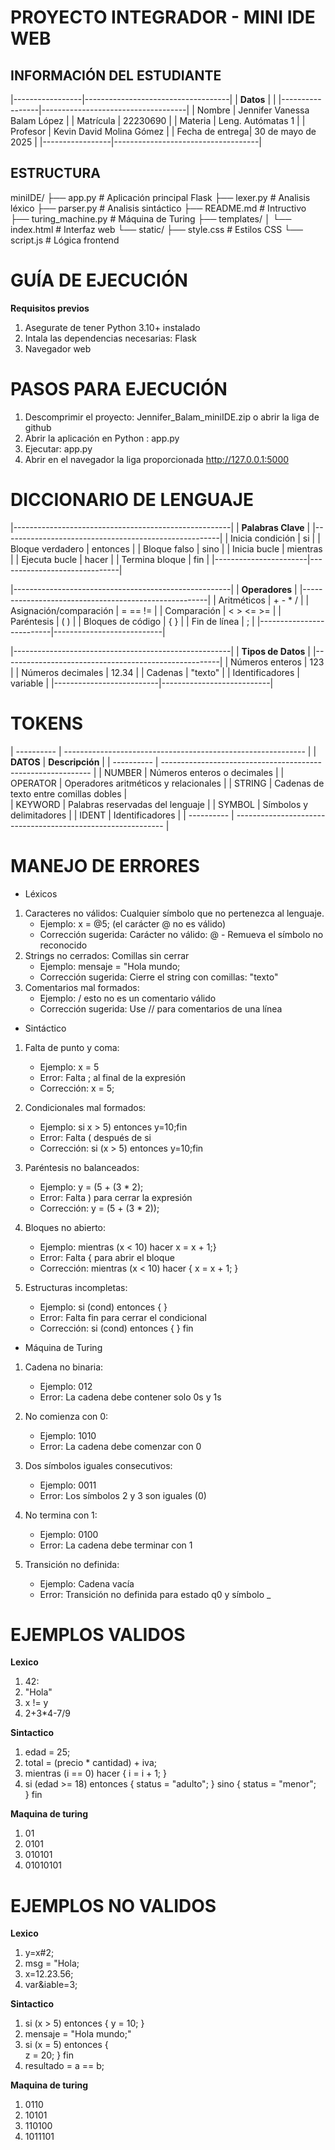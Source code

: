 # PROYECTO INTEGRADOR - MINI IDE WEB   

## INFORMACIÓN DEL ESTUDIANTE  

|-----------------|------------------------------------|
| **Datos**       |                                    |
|-----------------|------------------------------------|
| Nombre          | Jennifer Vanessa Balam López       |
| Matrícula       | 22230690                           |
| Materia         | Leng. Autómatas 1                  |
| Profesor        | Kevin David Molina Gómez           |
| Fecha de entrega| 30 de mayo de 2025                 |
|-----------------|------------------------------------|

## ESTRUCTURA 


miniIDE/
├── app.py               # Aplicación principal Flask
├── lexer.py             # Analisis léxico
├── parser.py            # Analisis sintáctico
├── README.md            # Intructivo
├── turing_machine.py    # Máquina de Turing
├── templates/
│   └── index.html       # Interfaz web
└── static/
    ├── style.css        # Estilos CSS
    └── script.js        # Lógica frontend

#  GUÍA DE EJECUCIÓN  

**Requisitos previos**
1. Asegurate de tener Python 3.10+ instalado
2. Intala las dependencias necesarias: Flask 
3. Navegador web 

# PASOS PARA EJECUCIÓN 
1. Descomprimir el proyecto: Jennifer_Balam_miniIDE.zip o abrir la liga de github 
2. Abrir la aplicación en Python : app.py
3. Ejecutar: app.py
4. Abrir en el navegador la liga proporcionada http://127.0.0.1:5000

# DICCIONARIO DE LENGUAJE 

|------------------------------------------------------|
|                 **Palabras Clave**                   |
|------------------------------------------------------|
| Inicia condición      |        si                    |
| Bloque verdadero      |     entonces                 |
| Bloque falso          |       sino                   |
| Inicia bucle          |     mientras                 |
| Ejecuta bucle         |      hacer                   |
| Termina bloque        |       fin                    |
|-----------------------|------------------------------|

|------------------------------------------------------|
|                 **Operadores**                       |
|------------------------------------------------------|
|  Aritméticos             |        + - * /            |
| Asignación/comparación   |         = == !=           |
| Comparación              |      < > <= >=            |
| Paréntesis               |         ( )               |
| Bloques de código        |         { }               |
| Fin de línea             |          ;                |
|--------------------------|---------------------------|

|------------------------------------------------------|
|                 **Tipos de Datos**                   |
|------------------------------------------------------|
| Números enteros          |          123              |
| Números decimales        |          12.34            |
| Cadenas                  |         "texto"           |
| Identificadores          |         variable          |
|--------------------------|---------------------------|

# TOKENS

| ---------- | ------------------------------------------------------------ |
| **DATOS**  | **Descripción**                                              |
| ---------- | ------------------------------------------------------------ |
|   NUMBER   | Números enteros o decimales                                  |
|  OPERATOR  | Operadores aritméticos y relacionales                        |
|   STRING   | Cadenas de texto entre comillas dobles                       |                 
|   KEYWORD  | Palabras reservadas del lenguaje                             |
|   SYMBOL   | Símbolos y delimitadores                                     |
|   IDENT    | Identificadores                                              |
| ---------- | ------------------------------------------------------------ |

# MANEJO DE ERRORES 
- Léxicos
1. Caracteres no válidos: Cualquier símbolo que no pertenezca al lenguaje.
   - Ejemplo: x = @5;    (el carácter @ no es válido)
   - Corrección sugerida: Carácter no válido: @ - Remueva el símbolo no reconocido
2. Strings no cerrados: Comillas sin cerrar
   - Ejemplo: mensaje = "Hola mundo;
   - Corrección sugerida: Cierre el string con comillas: "texto"
3. Comentarios mal formados: 
   - Ejemplo: / esto no es un comentario válido
   - Corrección sugerida: Use // para comentarios de una línea

- Sintáctico
1. Falta de punto y coma:
   - Ejemplo: x = 5
   - Error: Falta ; al final de la expresión
   - Corrección: x = 5;

2. Condicionales mal formados:
   - Ejemplo: si x > 5) entonces y=10;fin
   - Error: Falta ( después de si 
   - Corrección: si (x > 5) entonces y=10;fin

3. Paréntesis no balanceados:
   - Ejemplo: y = (5 + (3 * 2);
   - Error: Falta ) para cerrar la expresión
   - Corrección: y = (5 + (3 * 2));

4. Bloques no abierto:
   - Ejemplo: mientras (x < 10) hacer  x = x + 1;}
   - Error: Falta { para abrir el bloque
   - Corrección: mientras (x < 10) hacer { x = x + 1; }

5. Estructuras incompletas:
   - Ejemplo: si (cond) entonces { }
   - Error: Falta fin para cerrar el condicional
   - Corrección: si (cond) entonces { } fin

- Máquina de Turing

1. Cadena no binaria:
   - Ejemplo: 012
   - Error: La cadena debe contener solo 0s y 1s

2. No comienza con 0:
   - Ejemplo: 1010
   - Error: La cadena debe comenzar con 0

3. Dos símbolos iguales consecutivos:
   - Ejemplo: 0011
   - Error: Los símbolos 2 y 3 son iguales (0)

4. No termina con 1:
   - Ejemplo: 0100
   - Error: La cadena debe terminar con 1

5. Transición no definida:
   - Ejemplo: Cadena vacía
   - Error: Transición no definida para estado q0 y símbolo _

# EJEMPLOS VALIDOS

**Lexico**
1. 42:
2. "Hola"
3. x != y
4. 2+3*4-7/9

**Sintactico**
1. edad = 25;
2. total = (precio * cantidad) + iva;
3. mientras (i == 0) hacer {
    i = i + 1;
}
4. si (edad >= 18) entonces {
    status = "adulto"; 
} sino {
    status = "menor";  
} fin

**Maquina de turing**
1. 01
2. 0101
3. 010101
4. 01010101


# EJEMPLOS NO VALIDOS
**Lexico**
1. y=x#2;
2. msg = "Hola;
3. x=12.23.56;
4. var&iable=3;

**Sintactico**
1. si (x > 5) entonces {
    y = 10;
}  
2. mensaje = "Hola mundo;"
3. si (x = 5) entonces {  
    z = 20;
} fin
4. resultado = a == b;  

**Maquina de turing**
1. 0110
2. 10101
3. 110100
4. 1011101

